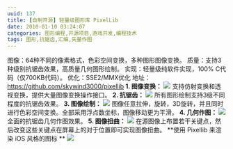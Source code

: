 ```yaml
---
uuid: 137
title: [自制开源] 轻量级图形库 PixelLib
date: 2010-01-10 03:24:07
categories: 图形编程,开源项目,游戏开发,编程技术
tags: 图形,抗锯齿,汇编,矢量作图
---
```

图像：64种不同的像素格式，色彩空间变换，多种图形图像变换。 质量：支持3种级别抗锯齿效果，高质量几何图形绘制。 实现：轻量级纯软件实现，100% C代码（仅700KB代码）。 优化：SSE2/MMX优化 地址：<https://github.com/skywind3000/pixellib> **1\. 图像变换：**
![](http://www.skywind.me/mw/images/8/8e/Pixellib_image_transform.png) 支持仿射变换和透视变换，提供大量图像变换操作接口。  **2\. 抗锯齿：** ![](http://www.skywind.me/mw/images/9/9c/Pixellib_anti_aliasing.png)
所有图形绘制支持3级不同程度的抗锯齿效果。 **3\. 图像绘制：** ![](http://www.skywind.me/mw/images/4/41/Pixellib_image_drawing.png) 图像任意拉伸，旋转，3D旋转，并且同时进行色彩空间变换。全部采用浮点数坐标，图像移动更为平滑。 **4\. 几何作图：**
![](http://www.skywind.me/mw/images/1/1e/Pixellib_geometry.png) 全面的抗锯齿几何作图效果。 **5\. 图像扭曲：** ![](http://www.skywind.me/mw/images/c/c9/Pixellib_image_warp.png) 在源图像上布置若干关键点，然后改变这些关键点在屏幕上的对于位置即可实现图像扭曲。
**使用 Pixellib 来渲染 iOS 风格的图标 ** ![](http://www.skywind.me/mw/images/e/e7/Pixellib_quality.png)

